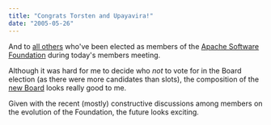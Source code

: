 ```yaml
---
title: "Congrats Torsten and Upayavira!"
date: "2005-05-26"
---
```


And to [all others](http://ken.coar.org/burrow/index.html?entry=1484;comments=true) who've been elected as members of the [Apache Software Foundation](http://apache.org/foundation) during today's members meeting.

Although it was hard for me to decide who _not_ to vote for in the Board election (as there were more candidates than slots), the composition of the [new Board](http://ken.coar.org/burrow/index.html?entry=1484;comments=true) looks really good to me.

Given with the recent (mostly) constructive discussions among members on the evolution of the Foundation, the future looks exciting.
